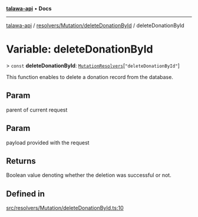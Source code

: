 [**talawa-api**](../../../../README.md) • **Docs**

***

[talawa-api](../../../../modules.md) / [resolvers/Mutation/deleteDonationById](../README.md) / deleteDonationById

# Variable: deleteDonationById

\> `const` **deleteDonationById**: [`MutationResolvers`](../../../../types/generatedGraphQLTypes/type-aliases/MutationResolvers.md)\[`"deleteDonationById"`\]

This function enables to delete a donation record from the database.

## Param

parent of current request

## Param

payload provided with the request

## Returns

Boolean value denoting whether the deletion was successful or not.

## Defined in

[src/resolvers/Mutation/deleteDonationById.ts:10](https://github.com/PalisadoesFoundation/talawa-api/blob/4a88fe62b20ebda9653c55ae8d39d6c6fac8831f/src/resolvers/Mutation/deleteDonationById.ts#L10)
